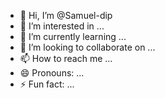 - 👋 Hi, I’m @Samuel-dip
- 👀 I’m interested in ...
- 🌱 I’m currently learning ...
- 💞️ I’m looking to collaborate on ...
- 📫 How to reach me ...
- 😄 Pronouns: ...
- ⚡ Fun fact: ...

<!---
Samuel-dip/Samuel-dip is a ✨ special ✨ repository because its `README.md` (this file) appears on your GitHub profile.
You can click the Preview link to take a look at your changes.
--->
